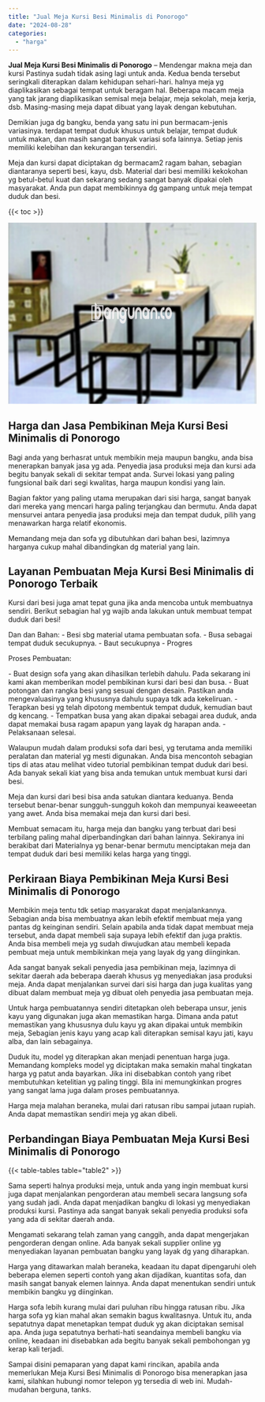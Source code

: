 ```yaml
---
title: "Jual Meja Kursi Besi Minimalis di Ponorogo"
date: "2024-08-28"
categories: 
  - "harga"
---
```


**Jual Meja Kursi Besi Minimalis di Ponorogo** – Mendengar makna meja dan kursi Pastinya sudah tidak asing lagi untuk anda. Kedua benda tersebut seringkali diterapkan dalam kehidupan sehari-hari. halnya meja yg diaplikasikan sebagai tempat untuk beragam hal. Beberapa macam meja yang tak jarang diaplikasikan semisal meja belajar, meja sekolah, meja kerja, dsb. Masing-masing meja dapat dibuat yang layak dengan kebutuhan.

Demikian juga dg bangku, benda yang satu ini pun bermacam-jenis variasinya. terdapat tempat duduk khusus untuk belajar, tempat duduk untuk makan, dan masih sangat banyak variasi sofa lainnya. Setiap jenis memiliki kelebihan dan kekurangan tersendiri.

Meja dan kursi dapat diciptakan dg bermacam2 ragam bahan, sebagian diantaranya seperti besi, kayu, dsb. Material dari besi memiliki kekokohan yg betul-betul kuat dan sekarang sedang sangat banyak dipakai oleh masyarakat. Anda pun dapat membikinnya dg gampang untuk meja tempat duduk dan besi.

{{< toc >}}

![Jual Meja Kursi Besi Minimalis di Ponorogo](/images/jual-meja-besi-murah14.png)

## Harga dan Jasa Pembikinan Meja Kursi Besi Minimalis di Ponorogo

Bagi anda yang berhasrat untuk membikin meja maupun bangku, anda bisa menerapkan banyak jasa yg ada. Penyedia jasa produksi meja dan kursi ada begitu banyak sekali di sekitar tempat anda. Survei lokasi yang paling fungsional baik dari segi kwalitas, harga maupun kondisi yang lain.

Bagian faktor yang paling utama merupakan dari sisi harga, sangat banyak dari mereka yang mencari harga paling terjangkau dan bermutu. Anda dapat mensurvei antara penyedia jasa produksi meja dan tempat duduk, pilih yang menawarkan harga relatif ekonomis.

Memandang meja dan sofa yg dibutuhkan dari bahan besi, lazimnya harganya cukup mahal dibandingkan dg material yang lain.

## Layanan Pembuatan Meja Kursi Besi Minimalis di Ponorogo Terbaik

Kursi dari besi juga amat tepat guna jika anda mencoba untuk membuatnya sendiri. Berikut sebagian hal yg wajib anda lakukan untuk membuat tempat duduk dari besi!

Dan dan Bahan: - Besi sbg material utama pembuatan sofa. - Busa sebagai tempat duduk secukupnya. - Baut secukupnya - Progres

Proses Pembuatan:

\- Buat design sofa yang akan dihasilkan terlebih dahulu. Pada sekarang ini kami akan memberikan model pembikinan kursi dari besi dan busa. - Buat potongan dan rangka besi yang sesuai dengan desain. Pastikan anda mengevaluasinya yang khususnya dahulu supaya tdk ada kekeliruan. - Terapkan besi yg telah dipotong membentuk tempat duduk, kemudian baut dg kencang. - Tempatkan busa yang akan dipakai sebagai area duduk, anda dapat memakai busa ragam apapun yang layak dg harapan anda. - Pelaksanaan selesai.

Walaupun mudah dalam produksi sofa dari besi, yg terutama anda memiliki peralatan dan material yg mesti digunakan. Anda bisa mencontoh sebagian tips di atas atau melihat video tutorial pembikinan tempat duduk dari besi. Ada banyak sekali kiat yang bisa anda temukan untuk membuat kursi dari besi.

Meja dan kursi dari besi bisa anda satukan diantara keduanya. Benda tersebut benar-benar sungguh-sungguh kokoh dan mempunyai keaweeetan yang awet. Anda bisa memakai meja dan kursi dari besi.

Membuat semacam itu, harga meja dan bangku yang terbuat dari besi terbilang paling mahal diperbandingkan dari bahan lainnya. Sekiranya ini berakibat dari Materialnya yg benar-benar bermutu menciptakan meja dan tempat duduk dari besi memiliki kelas harga yang tinggi.

## Perkiraan Biaya Pembikinan Meja Kursi Besi Minimalis di Ponorogo

Membikin meja tentu tdk setiap masyarakat dapat menjalankannya. Sebagian anda bisa membuatnya akan lebih efektif membuat meja yang pantas dg keinginan sendiri. Selain apabila anda tidak dapat membuat meja tersebut, anda dapat membeli saja supaya lebih efektif dan juga praktis. Anda bisa membeli meja yg sudah diwujudkan atau membeli kepada pembuat meja untuk membikinkan meja yang layak dg yang diinginkan.

Ada sangat banyak sekali penyedia jasa pembikinan meja, lazimnya di sekitar daerah ada beberapa daerah khusus yg menyediakan jasa produksi meja. Anda dapat menjalankan survei dari sisi harga dan juga kualitas yang dibuat dalam membuat meja yg dibuat oleh penyedia jasa pembuatan meja.

Untuk harga pembuatannya sendiri ditetapkan oleh beberapa unsur, jenis kayu yang digunakan juga akan memastikan harga. Dimana anda patut memastikan yang khususnya dulu kayu yg akan dipakai untuk membikin meja, Sebagian jenis kayu yang acap kali diterapkan semisal kayu jati, kayu alba, dan lain sebagainya.

Duduk itu, model yg diterapkan akan menjadi penentuan harga juga. Memandang kompleks model yg diciptakan maka semakin mahal tingkatan harga yg patut anda bayarkan. Jika ini disebabkan contoh yang ribet membutuhkan ketelitian yg paling tinggi. Bila ini memungkinkan progres yang sangat lama juga dalam proses pembuatannya.

Harga meja malahan beraneka, mulai dari ratusan ribu sampai jutaan rupiah. Anda dapat memastikan sendiri meja yg akan dibeli.

## Perbandingan Biaya Pembuatan Meja Kursi Besi Minimalis di Ponorogo

{{< table-tables table="table2" >}}

Sama seperti halnya produksi meja, untuk anda yang ingin membuat kursi juga dapat menjalankan pengorderan atau membeli secara langsung sofa yang sudah jadi. Anda dapat menjadikan bangku di lokasi yg menyediakan produksi kursi. Pastinya ada sangat banyak sekali penyedia produksi sofa yang ada di sekitar daerah anda.

Mengamati sekarang telah zaman yang canggih, anda dapat mengerjakan pengorderan dengan online. Ada banyak sekali supplier online yg menyediakan layanan pembuatan bangku yang layak dg yang diharapkan.

Harga yang ditawarkan malah beraneka, keadaan itu dapat dipengaruhi oleh beberapa elemen seperti contoh yang akan dijadikan, kuantitas sofa, dan masih sangat banyak elemen lainnya. Anda dapat menentukan sendiri untuk membikin bangku yg diinginkan.

Harga sofa lebih kurang mulai dari puluhan ribu hingga ratusan ribu. Jika harga sofa yg kian mahal akan semakin bagus kwalitasnya. Untuk itu, anda sepatutnya dapat menetapkan tempat duduk yg akan diciptakan semisal apa. Anda juga sepatutnya berhati-hati seandainya membeli bangku via online, keadaan ini disebabkan ada begitu banyak sekali pembohongan yg kerap kali terjadi.

Sampai disini pemaparan yang dapat kami rincikan, apabila anda memerlukan Meja Kursi Besi Minimalis di Ponorogo bisa menerapkan jasa kami, silahkan hubungi nomor telepon yg tersedia di web ini. Mudah-mudahan berguna, tanks.
